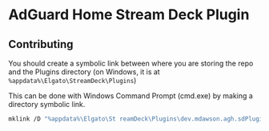 # AdGuard Home Stream Deck Plugin

## Contributing

You should create a symbolic link between where you are storing the repo and the Plugins directory (on Windows, it is at `%appdata%\Elgato\StreamDeck\Plugins`)

This can be done with Windows Command Prompt (cmd.exe) by making a directory symbolic link.

```bash
mklink /D "%appdata%\Elgato\St reamDeck\Plugins\dev.mdawson.agh.sdPlugin" "path\to\repo\streamdeck-agh\dev.mdawson.agh.sdPlugin"
```
